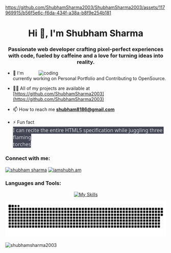 
https://github.com/ShubhamSharma2003/ShubhamSharma2003/assets/117969915/b56f5e6c-f6da-434f-a38a-b8f9e254b181

<h1 align="center">Hi 👋, I'm Shubham Sharma</h1>
<h3 align="center">Passionate web developer crafting pixel-perfect experiences with code, fueled by caffeine and a love for turning ideas into reality.</h3>
<img align = "right" alt="coding" width="400" src="https://i.pinimg.com/originals/a8/ea/82/a8ea82f4a7a31d90ad5366b60248472d.gif">

- 🔭 I'm currently working on Personal Portfolio and Contributing to OpenSource.

- 👨‍💻 All of my projects are available at [https://github.com/ShubhamSharma2003](https://github.com/ShubhamSharma2003)

- 📫 How to reach me **shubham8186@gmail.com**

- ⚡ Fun fact **<meta charset='utf-8'><span style="color: rgb(209, 213, 219); font-family: Söhne, ui-sans-serif, system-ui, -apple-system, &quot;Segoe UI&quot;, Roboto, Ubuntu, Cantarell, &quot;Noto Sans&quot;, sans-serif, &quot;Helvetica Neue&quot;, Arial, &quot;Apple Color Emoji&quot;, &quot;Segoe UI Emoji&quot;, &quot;Segoe UI Symbol&quot;, &quot;Noto Color Emoji&quot;; font-size: 16px; font-style: normal; font-variant-ligatures: normal; font-variant-caps: normal; font-weight: 400; letter-spacing: normal; orphans: 2; text-align: start; text-indent: 0px; text-transform: none; white-space: pre-wrap; widows: 2; word-spacing: 0px; -webkit-text-stroke-width: 0px; background-color: rgb(68, 70, 84); text-decoration-thickness: initial; text-decoration-style: initial; text-decoration-color: initial; display: inline !important; float: none;"> I can recite the entire HTML5 specification while juggling three flaming torches**

<h3 align="left">Connect with me:</h3>
<p align="left">
<a href="https://linkedin.com/in/shubham sharma" target="blank"><img align="center" src="https://raw.githubusercontent.com/rahuldkjain/github-profile-readme-generator/master/src/images/icons/Social/linked-in-alt.svg" alt="shubham sharma" height="30" width="40" /></a>
<a href="https://instagram.com/iamshubh.am" target="blank"><img align="center" src="https://raw.githubusercontent.com/rahuldkjain/github-profile-readme-generator/master/src/images/icons/Social/instagram.svg" alt="iamshubh.am" height="30" width="40" /></a>
</p>

<h3 align="left">Languages and Tools:</h3>
<p align="center">
  <a href="https://skillicons.dev">
    <img src="https://skillicons.dev/icons?i=python,c,cpp,javascript,html,css,nodejs,tailwind,vscode,git,github,postman,powershell,stackoverflow,linux,raspberrypi,arduino,sqlite,mongodb,mysql,ps,figma,xd&perline=10&theme=light" alt="My Skills" />
  </a>
</p>

<a href=#><img src="contributions.svg"></a>

<p><img align="center" src="https://github-readme-stats.vercel.app/api/top-langs?username=shubhamsharma2003&show_icons=true&locale=en&layout=compact" alt="shubhamsharma2003" /></p>


